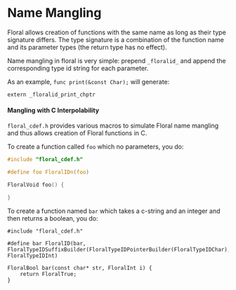 # Name Mangling

Floral allows creation of functions with the same name as long as their type signature differs. The type signature is a combination of the function name and its parameter types (the return type has no effect).

Name mangling in floral is very simple: prepend `_floralid_` and append the corresponding type id string for each parameter. 

As an example, `func print(&const Char);` will generate:

```x86asm
extern _floralid_print_chptr
```

#### Mangling with C Interpolability

`floral_cdef.h` provides various macros to simulate Floral name mangling and thus allows creation of Floral functions in C.

To create a function called `foo` which no parameters, you do:

```c
#include "floral_cdef.h"

#define foo FloralIDn(foo)

FloralVoid foo() {

}
```

To create a function named `bar` which takes a c-string and an integer and then returns a boolean, you do:

```
#include "floral_cdef.h"

#define bar FloralID(bar, FloralTypeIDSuffixBuilder(FloralTypeIDPointerBuilder(FloralTypeIDChar), FloralTypeIDInt)

FloralBool bar(const char* str, FloralInt i) {
    return FloralTrue;
}
```